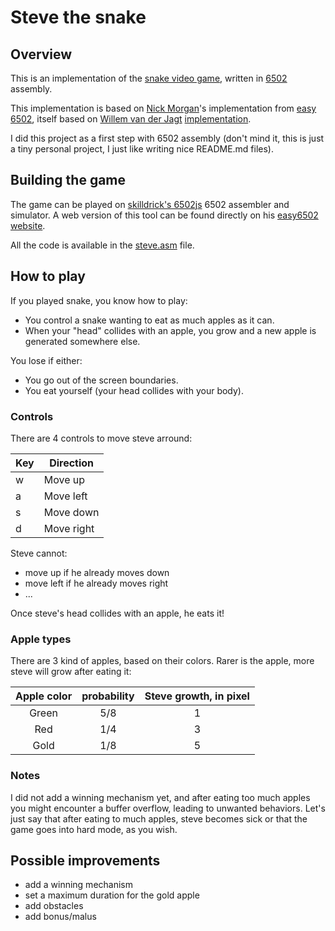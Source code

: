 # Steve the snake

## Overview

This is an implementation of the [snake video game](https://en.wikipedia.org/wiki/Snake_(video_game)), written in [6502](https://en.wikipedia.org/wiki/MOS_Technology_6502) assembly.

This implementation is based on [Nick Morgan](https://twitter.com/skilldrick)'s implementation from [easy 6502](http://skilldrick.github.io/easy6502/), itself based on [Willem van der Jagt](https://twitter.com/wgt) [implementation](https://gist.github.com/wkjagt/9043907).

I did this project as a first step with 6502 assembly (don't mind it, this is just a tiny personal project, I just like writing nice README.md files).

## Building the game

The game can be played on [skilldrick's 6502js](https://github.com/skilldrick/6502js) 6502 assembler and simulator.  A web version of this tool can be found directly on his [easy6502 website](http://skilldrick.github.io/easy6502).

All the code is available in the [steve.asm](https://raw.githubusercontent.com/peaBerberian/Steve6502/master/steve.asm) file.

## How to play

If you played snake, you know how to play:
  - You control a snake wanting to eat as much apples as it can.
  - When your "head" collides with an apple, you grow and a new apple is generated somewhere else.

You lose if either:
  - You go out of the screen boundaries.
  - You eat yourself (your head collides with your body).

### Controls

There are 4 controls to move steve arround:

| Key | Direction  |
|-----|------------|
|  w  | Move up    |
|  a  | Move left  |
|  s  | Move down  |
|  d  | Move right |

Steve cannot:
  - move up if he already moves down
  - move left if he already moves right
  - ...

Once steve's head collides with an apple, he eats it!

### Apple types

There are 3 kind of apples, based on their colors. Rarer is the apple, more steve will grow after eating it:

| Apple color | probability | Steve growth, in pixel |
|:-----------:|:-----------:|:----------------------:|
|    Green    |     5/8     |            1           |
|     Red     |     1/4     |            3           |
|     Gold    |     1/8     |            5           |

### Notes

I did not add a winning mechanism yet, and after eating too much apples you might encounter a buffer overflow, leading to unwanted behaviors. Let's just say that after eating to much apples, steve becomes sick or that the game goes into hard mode, as you wish.

## Possible improvements

- add a winning mechanism
- set a maximum duration for the gold apple
- add obstacles
- add bonus/malus
